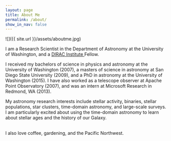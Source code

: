```yaml
---
layout: page
title: About Me
permalink: /about/
show_in_nav: false
---
```

![]({{ site.url }}/assets/aboutme.jpg)

I am a Research Scientist in the Department of Astronomy at the University of Washington, and a [DIRAC Institute ](http://dirac.astro.washington.edu) Fellow.

I received my bachelors of science in physics and astronomy at the University of Washington (2007), a masters of science in astronomy at San Diego State University (2009), and a PhD in astronomy at the University of Washington (2015). I have also worked as a telescope observer at Apache Point Observatory (2007), and was an intern at Microsoft Research in Redmond, WA (2013).

My astronomy research interests include stellar activity, binaries, stellar populations, star clusters, time-domain astronomy, and large-scale surveys. I am particularly excited about using the time-domain astronomy to learn about stellar ages and the history of our Galaxy.


<i class="fa fa-coffee"></i> <i class="fa fa-pagelines"></i> <i class="fa fa-tree"></i> <br>
I also love coffee, gardening, and the Pacific Northwest.
